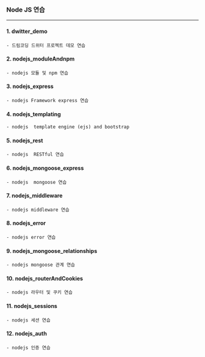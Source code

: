 ### Node JS 연습

---

#### 1. dwitter_demo

    - 드림코딩 드위터 프로젝트 데모 연습

#### 2. nodejs_moduleAndnpm

    - nodejs 모듈 및 npm 연습

#### 3. nodejs_express

    - nodejs Framework express 연습

#### 4. nodejs_templating

    - nodejs  template engine (ejs) and bootstrap

#### 5. nodejs_rest

    - nodejs  RESTful 연습

#### 6. nodejs_mongoose_express

    - nodejs  mongoose 연습

#### 7. nodejs_middleware

    - nodejs middleware 연습


#### 8. nodejs_error

    - nodejs error 연습

#### 9. nodejs_mongoose_relationships

    - nodejs mongoose 관계 연습

#### 10. nodejs_routerAndCookies

    - nodejs 라우터 및 쿠키 연습

#### 11. nodejs_sessions

    - nodejs 세션 연습

#### 12. nodejs_auth

    - nodejs 인증 연습


